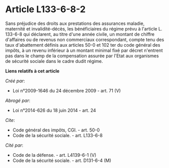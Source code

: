 # Article L133-6-8-2

Sans préjudice des droits aux prestations des assurances maladie, maternité et invalidité-décès, les bénéficiaires du régime
prévu à l'article L. 133-6-8 qui déclarent, au titre d'une année civile, un montant de chiffre d'affaires ou de revenus non
commerciaux correspondant, compte tenu des taux d'abattement définis aux articles 50-0 et 102 ter du code général des impôts,
à un revenu inférieur à un montant minimal fixé par décret n'entrent pas dans le champ de la compensation assurée par l'Etat
aux organismes de sécurité sociale dans le cadre dudit régime.

**Liens relatifs à cet article**

_Créé par_:

  - Loi n°2009-1646 du 24 décembre 2009 - art. 71 (V)

_Abrogé par_:

  - Loi n°2014-626 du 18 juin 2014 - art. 24

_Cite_:

  - Code général des impôts, CGI. - art. 50-0
  - Code de la sécurité sociale. - art. L133-6-8

_Cité par_:

  - Code de la défense. - art. L4139-6-1 (V)
  - Code de la sécurité sociale. - art. D131-6-4 (M)
